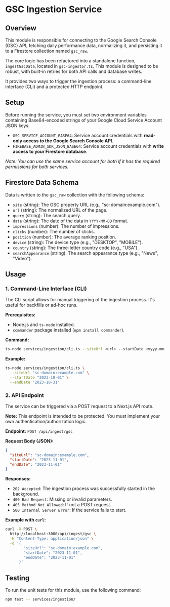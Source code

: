 # GSC Ingestion Service

## Overview

This module is responsible for connecting to the Google Search Console (GSC) API, fetching daily performance data, normalizing it, and persisting it to a Firestore collection named `gsc_raw`.

The core logic has been refactored into a standalone function, `ingestGscData`, located in `gsc-ingestor.ts`. This module is designed to be robust, with built-in retries for both API calls and database writes.

It provides two ways to trigger the ingestion process: a command-line interface (CLI) and a protected HTTP endpoint.

## Setup

Before running the service, you must set two environment variables containing Base64-encoded strings of your Google Cloud Service Account JSON keys.

-   `GSC_SERVICE_ACCOUNT_BASE64`: Service account credentials with **read-only access to the Google Search Console API**.
-   `FIREBASE_ADMIN_SDK_JSON_BASE64`: Service account credentials with **write access to your Firestore database**.

*Note: You can use the same service account for both if it has the required permissions for both services.*

## Firestore Data Schema

Data is written to the `gsc_raw` collection with the following schema:

-   `site` (string): The GSC property URL (e.g., "sc-domain:example.com").
-   `url` (string): The normalized URL of the page.
-   `query` (string): The search query.
-   `date` (string): The date of the data in `YYYY-MM-DD` format.
-   `impressions` (number): The number of impressions.
-   `clicks` (number): The number of clicks.
-   `position` (number): The average ranking position.
-   `device` (string): The device type (e.g., "DESKTOP", "MOBILE").
-   `country` (string): The three-letter country code (e.g., "USA").
-   `searchAppearance` (string): The search appearance type (e.g., "News", "Video").

## Usage

### 1. Command-Line Interface (CLI)

The CLI script allows for manual triggering of the ingestion process. It's useful for backfills or ad-hoc runs.

**Prerequisites:**
- Node.js and `ts-node` installed.
- `commander` package installed (`npm install commander`).

**Command:**
```bash
ts-node services/ingestion/cli.ts --siteUrl <url> --startDate <yyyy-mm-dd> --endDate <yyyy-mm-dd>
```

**Example:**
```bash
ts-node services/ingestion/cli.ts \
  --siteUrl "sc-domain:example.com" \
  --startDate "2023-10-01" \
  --endDate "2023-10-31"
```

### 2. API Endpoint

The service can be triggered via a POST request to a Next.js API route.

**Note:** This endpoint is intended to be protected. You must implement your own authentication/authorization logic.

**Endpoint:** `POST /api/ingest/gsc`

**Request Body (JSON):**
```json
{
  "siteUrl": "sc-domain:example.com",
  "startDate": "2023-11-01",
  "endDate": "2023-11-01"
}
```

**Responses:**
-   `202 Accepted`: The ingestion process was successfully started in the background.
-   `400 Bad Request`: Missing or invalid parameters.
-   `405 Method Not Allowed`: If not a POST request.
-   `500 Internal Server Error`: If the service fails to start.

**Example with `curl`:**
```bash
curl -X POST \
  http://localhost:3000/api/ingest/gsc \
  -H "Content-Type: application/json" \
  -d '{
        "siteUrl": "sc-domain:example.com",
        "startDate": "2023-11-01",
        "endDate": "2023-11-01"
      }'
```

## Testing

To run the unit tests for this module, use the following command:

```bash
npm test -- services/ingestion/
```
